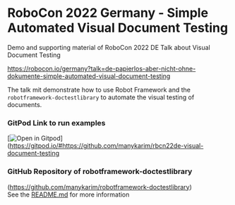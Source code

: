 # RoboCon 2022 Germany - Simple Automated Visual Document Testing
Demo and supporting material of RoboCon 2022 DE Talk about Visual Document Testing

https://robocon.io/germany?talk=de-papierlos-aber-nicht-ohne-dokumente-simple-automated-visual-document-testing

The talk mit demonstrate how to use Robot Framework and the `robotframework-doctestlibrary` to automate the visual testing of documents.

### GitPod Link to run examples
[![Open in Gitpod](https://gitpod.io/button/open-in-gitpod.svg)](https://gitpod.io/#https://github.com/manykarim/rbcn22de-visual-document-testing

### GitHub Repository of robotframework-doctestlibrary
(https://github.com/manykarim/robotframework-doctestlibrary)  
See the [README.md](https://github.com/manykarim/robotframework-doctestlibrary/#readme) for more information
